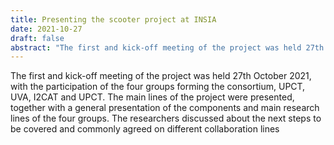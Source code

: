 ```yaml
---
title: Presenting the scooter project at INSIA
date: 2021-10-27
draft: false
abstract: "The first and kick-off meeting of the project was held 27th October 2021, with the participation of the four groups forming the consortium, UPCT, UVA, I2CAT and UPCT. The main lines of the project were presented, together with a general presentation of the components and main research lines of the four groups. The researchers discussed about the next steps to be covered and commonly agreed on different collaboration lines."
---
```


The first and kick-off meeting of the project was held 27th October 2021, with the participation of the four groups forming the consortium, UPCT, UVA, I2CAT and UPCT. The main lines of the project were presented, together with a general presentation of the components and main research lines of the four groups. The researchers discussed about the next steps to be covered and commonly agreed on different collaboration lines

<!--more-->